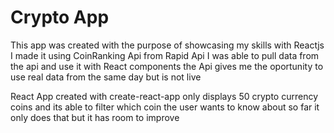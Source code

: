 # Crypto App
This app was created with the purpose of showcasing my skills with Reactjs 
I made it using CoinRanking Api from Rapid Api
I was able to pull data from the api and use it with React components 
the Api gives me the oportunity to use real data from the same day 
but is not live 

React App created with create-react-app 
only displays 50 crypto currency coins and its able to 
filter which coin the user wants to know about 
so far it only does that but it has room to improve 

